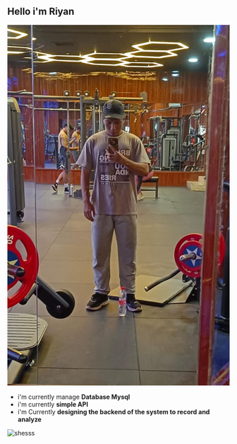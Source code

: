 ## Hello i'm Riyan

![Riyan](img/GYM.jpg)

<!--
**Riyan-1R/Riyan-1R** is a ✨ _special_ ✨ repository because its `README.md` (this file) appears on your GitHub profile.

Here are some ideas to get you started:

- 🔭 I’m currently working on ...
- 🌱 I’m currently learning ...
- 👯 I’m looking to collaborate on ...
- 🤔 I’m looking for help with ...
- 💬 Ask me about ...
- 📫 How to reach me: ...
- 😄 Pronouns: ...
- ⚡ Fun fact: ...
-->

- i'm currently manage **Database Mysql**
- i'm currently **simple API**
- i'm Currently **designing the backend of the system to record and analyze**

![shesss](https://media.giphy.com/media/v1.Y2lkPWVjZjA1ZTQ3dXB6OGRsOXo3c3NqNjJldzF5aHpwYjI1YWFqNjhyZmVsbGZqMHc1NyZlcD12MV9naWZzX3RyZW5kaW5nJmN0PWc/BPJmthQ3YRwD6QqcVD/giphy.gif)